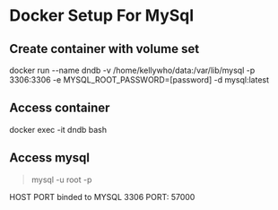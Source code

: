# Docker Setup For MySql

## Create container with volume set
docker run --name dndb -v /home/kellywho/data:/var/lib/mysql -p 3306:3306 -e MYSQL_ROOT_PASSWORD=[password]  -d mysql:latest
## Access container
docker exec -it dndb bash

## Access mysql

> mysql -u root -p 



HOST PORT binded to MYSQL 3306 PORT: 57000